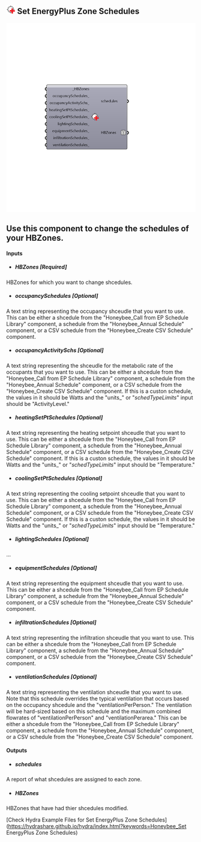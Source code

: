 ## ![](../../images/icons/Set_EnergyPlus_Zone_Schedules.png) Set EnergyPlus Zone Schedules

![](../../images/components/Set_EnergyPlus_Zone_Schedules.png)

Use this component to change the schedules of your HBZones.
 -
 

#### Inputs
* ##### HBZones [Required]
HBZones for which you want to change shcedules.
* ##### occupancySchedules [Optional]
A text string representing the occupancy shceudle that you want to use.  This can be either a shcedule from the "Honeybee_Call from EP Schedule Library" component, a schedule from the "Honeybee_Annual Schedule" component, or a CSV schedule from the "Honeybee_Create CSV Schedule" component.
* ##### occupancyActivitySchs [Optional]
A text string representing the shceudle for the metabolic rate of the occupants that you want to use.  This can be either a shcedule from the "Honeybee_Call from EP Schedule Library" component, a schedule from the "Honeybee_Annual Schedule" component, or a CSV schedule from the "Honeybee_Create CSV Schedule" component. If this is a custon schedule, the values in it should be Watts and the "units_" or "_schedTypeLimits_" input should be "ActivityLevel."
* ##### heatingSetPtSchedules [Optional]
A text string representing the heating setpoint shceudle that you want to use.  This can be either a shcedule from the "Honeybee_Call from EP Schedule Library" component, a schedule from the "Honeybee_Annual Schedule" component, or a CSV schedule from the "Honeybee_Create CSV Schedule" component.  If this is a custon schedule, the values in it should be Watts and the "units_" or "_schedTypeLimits_" input should be "Temperature."
* ##### coolingSetPtSchedules [Optional]
A text string representing the cooling setpoint shceudle that you want to use.  This can be either a shcedule from the "Honeybee_Call from EP Schedule Library" component, a schedule from the "Honeybee_Annual Schedule" component, or a CSV schedule from the "Honeybee_Create CSV Schedule" component.  If this is a custon schedule, the values in it should be Watts and the "units_" or "_schedTypeLimits_" input should be "Temperature."
* ##### lightingSchedules [Optional]
...
* ##### equipmentSchedules [Optional]
A text string representing the equipment shceudle that you want to use.  This can be either a shcedule from the "Honeybee_Call from EP Schedule Library" component, a schedule from the "Honeybee_Annual Schedule" component, or a CSV schedule from the "Honeybee_Create CSV Schedule" component.
* ##### infiltrationSchedules [Optional]
A text string representing the infiltration shceudle that you want to use.  This can be either a shcedule from the "Honeybee_Call from EP Schedule Library" component, a schedule from the "Honeybee_Annual Schedule" component, or a CSV schedule from the "Honeybee_Create CSV Schedule" component.
* ##### ventilationSchedules [Optional]
A text string representing the ventilation shceudle that you want to use.  Note that this schedule overrides the typical ventilation that occurs based on the occupancy shcedule and the "ventilationPerPerson."  The ventilation will be hard-sized based on this schedule and the maximum combined flowrates of "ventilationPerPerson" and "ventilationPerarea."  This can be either a shcedule from the "Honeybee_Call from EP Schedule Library" component, a schedule from the "Honeybee_Annual Schedule" component, or a CSV schedule from the "Honeybee_Create CSV Schedule" component.

#### Outputs
* ##### schedules
A report of what shcedules are assigned to each zone.
* ##### HBZones
HBZones that have had thier shcedules modified.


[Check Hydra Example Files for Set EnergyPlus Zone Schedules](https://hydrashare.github.io/hydra/index.html?keywords=Honeybee_Set EnergyPlus Zone Schedules)